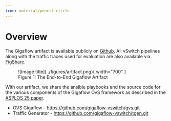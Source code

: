 ```yaml
---
icon: material/pencil-circle
---
```


# Overview

The Gigaflow artifact is available publicly on [Github](https://github.com/gigaflow-vswitch).
All vSwitch pipelines along with the traffic traces used for evaluation are also available via [FigShare](https://github.com/gigaflow-vswitch).

<!-- ![Alt text](../figures/artifact.png) -->
<figure markdown="span">
  ![Image title](../figures/artifact.png){ width="700" }
  <figcaption>Figure 1: The End-to-End Gigaflow Artifact</figcaption>
</figure>

With our artifact, we share the ansible playbooks and the source code for the various components of the Gigaflow OvS framework as described in the [ASPLOS 25 paper](https://annuszulfiqar2021.github.io/papers/gigaflow-asplos2025.pdf).

- OVS Gigaflow - https://github.com/gigaflow-vswitch/gvs.git
- Traffic Generator - https://github.com/gigaflow-vswitch/tgen.git

